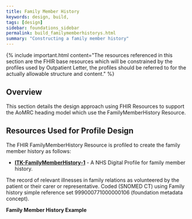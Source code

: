 ```yaml
---
title: Family Member History
keywords: design, build,
tags: [design]
sidebar: foundations_sidebar
permalink: build_familymemberhistorys.html
summary: "Constructing a family member history"
---
```


{% include important.html content="The resources referenced in this section are the FHIR base resources which will be constrained by the profiles used by Outpatient Letter, the profiles should be referred to for the actually allowable structure and content." %}

## Overview ##
This section details the design approach using FHIR Resources to support the AoMRC heading model which use the FamilyMemberHistory Resource. 


## Resources Used for Profile Design ##

The FHIR FamilyMemberHistory Resource is profiled to create the family member history as follows:

- **[ITK-FamilyMemberHistory-1](https://fhir.nhs.uk/STU3/StructureDefinition/ITK-FamilyMemberHistory-1)** - A NHS Digital Profile for family member history. 

The record of relevant illnesses in family relations as volunteered by the patient or their carer or representative. Coded (SNOMED CT) using Family history simple reference set 999000771000000106 (foundation metadata concept). 

**Family Member History Example**

<script src="https://gist.github.com/IOPS-DEV/be1bafed8b26673bddf922b873d3975a.js"></script>





